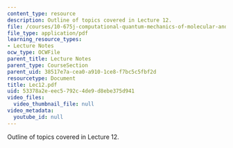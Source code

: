 ```yaml
---
content_type: resource
description: Outline of topics covered in Lecture 12.
file: /courses/10-675j-computational-quantum-mechanics-of-molecular-and-extended-systems-fall-2004/53378a2eeec5792c4de9d8ebe375d941_Lec12.pdf
file_type: application/pdf
learning_resource_types:
- Lecture Notes
ocw_type: OCWFile
parent_title: Lecture Notes
parent_type: CourseSection
parent_uid: 38517e7a-cea0-a910-1ce8-f7bc5c5fbf2d
resourcetype: Document
title: Lec12.pdf
uid: 53378a2e-eec5-792c-4de9-d8ebe375d941
video_files:
  video_thumbnail_file: null
video_metadata:
  youtube_id: null
---
```

Outline of topics covered in Lecture 12.

